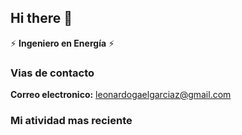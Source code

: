 ## Hi there 👋

:zap: **Ingeniero en Energía** :zap:

### Vias de contacto 


**Correo electronico:** leonardogaelgarciaz@gmail.com


### Mi atividad mas reciente 
